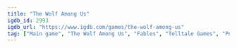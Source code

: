 ```yaml
---
title: "The Wolf Among Us"
igdb_id: 2993
igdb_url: "https://www.igdb.com/games/the-wolf-among-us"
tag: ["Main game", "The Wolf Among Us", "Fables", "Telltale Games", "Point-and-click", "Adventure", "Single player", "Third person", "Action", "Fantasy", "Thriller", "Drama", "Mystery"]
---
```

